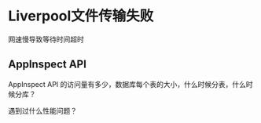 # Liverpool文件传输失败
网速慢导致等待时间超时

## AppInspect API
AppInspect API 的访问量有多少，数据库每个表的大小，什么时候分表，什么时候分库？

遇到过什么性能问题？




<!--stackedit_data:
eyJoaXN0b3J5IjpbMjc4NjcwNzQ5LDE5OTg4MDY0MTJdfQ==
-->